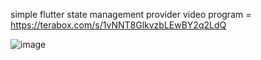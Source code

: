 simple flutter state management provider
video program = https://terabox.com/s/1vNNT8GlkvzbLEwBY2q2LdQ


![image](https://github.com/RonwasHere/flutter_provider/assets/97945445/2b994e7c-dbf5-46f4-8db7-9ba64f7f1a41)
